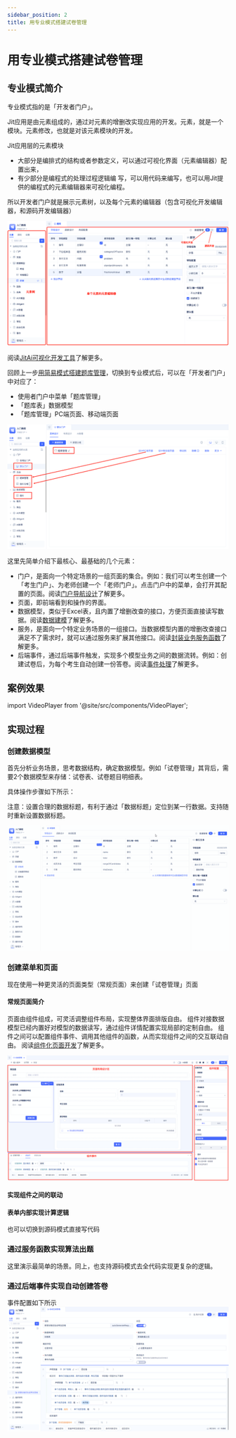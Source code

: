 ```yaml
---
sidebar_position: 2
title: 用专业模式搭建试卷管理
---
```

# 用专业模式搭建试卷管理

## 专业模式简介

专业模式指的是「开发者门户」。

Jit应用是由元素组成的，通过对元素的增删改实现应用的开发。元素，就是一个模块。元素修改，也就是对该元素模块的开发。

Jit应用层的元素模块
* 大部分是编排式的结构或者参数定义，可以通过可视化界面（元素编辑器）配置出来，
* 有少部分是编程式的处理过程逻辑编 写，可以用代码来编写，也可以用Jit提供的编程式的元素编辑器来可视化编程。

所以开发者门户就是展示元素树，以及每个元素的编辑器（包含可视化开发编辑器，和源码开发编辑器）

![](../img/ide_mode_111641.png)

阅读[JitAi可视化开发工具](/docs/devguide/JitAi可视化开发工具)了解更多。

回顾上一步[用简易模式搭建题库管理](./easy_mode.md)，切换到专业模式后，可以在「开发者门户」中对应了：
* 使用者门户中菜单「题库管理」
* 「题库表」数据模型
* 「题库管理」PC端页面、移动端页面

![](../img/ide_mode_150059.png)


这里先简单介绍下最核心、最基础的几个元素：

* 门户，是面向一个特定场景的一组页面的集合。例如：我们可以考生创建一个「考生门户」、为老师创建一个「老师门户」。点击门户中的菜单，会打开其配置的页面。阅读[门户导航设计](/docs/devguide/门户与页面开发/门户导航设计)了解更多。
* 页面，即前端看到和操作的界面。
* 数据模型，类似于Excel表，且内置了增删改查的接口，方便页面直接读写数据。阅读[数据建模](docs/category/数据建模)了解更多。
* 服务，是面向一个特定业务场景的一组接口。当数据模型内置的增删改查接口满足不了需求时，就可以通过服务来扩展其他接口。阅读[封装业务服务函数](/docs/devguide/业务逻辑开发/封装业务服务函数)了解更多。
* 后端事件，通过后端事件触发，实现多个模型业务之间的数据流转。例如：创建试卷后，为每个考生自动创建一份答卷。阅读[事件处理](/docs/devguide/业务逻辑开发/事件处理)了解更多。

## 案例效果

import VideoPlayer from '@site/src/components/VideoPlayer';

<VideoPlayer relatePath="/docs/tutorial/ide_mode_effect.mp4" />


## 实现过程

### 创建数据模型

首先分析业务场景，思考数据结构，确定数据模型。例如「试卷管理」其背后，需要2个数据模型来存储：试卷表、试卷题目明细表。

具体操作步骤如下所示：

<VideoPlayer relatePath="/docs/tutorial/ide_mode_create_table.mp4" />


注意：设置合理的数据标题，有利于通过「数据标题」定位到某一行数据。支持随时重新设置数据标题。

![](../img/ide_mode_model_title.gif)


### 创建菜单和页面

现在使用一种更灵活的页面类型（常规页面）来创建「试卷管理」页面

#### 常规页面简介

页面由组件组成，可灵活调整组件布局，实现整体界面排版自由。
组件对接数据模型已经内置好对模型的数据读写，通过组件详情配置实现局部的定制自由。
组件之间可以配置组件事件、调用其他组件的函数，从而实现组件之间的交互联动自由。
阅读[组件化页面开发](/docs/devguide/门户与页面开发/组件化页面开发)了解更多。

![](../img/ide_mode_143959.png)

#### 实现组件之间的联动

<VideoPlayer relatePath="/docs/tutorial/ide_mode_page_design.mp4" />

#### 表单内部实现计算逻辑

<VideoPlayer relatePath="/docs/tutorial/ide_mode_page_form.mp4" />

也可以切换到源码模式直接写代码

<VideoPlayer relatePath="/docs/tutorial/ide_mode_code.mp4" />

### 通过服务函数实现算法出题

这里演示最简单的场景。同上，也支持源码模式去全代码实现更复杂的逻辑。

<VideoPlayer relatePath="/docs/tutorial/ide_mode_func.mp4" />

### 通过后端事件实现自动创建答卷
事件配置如下所示
![](../img/ide_mode_164525.png)